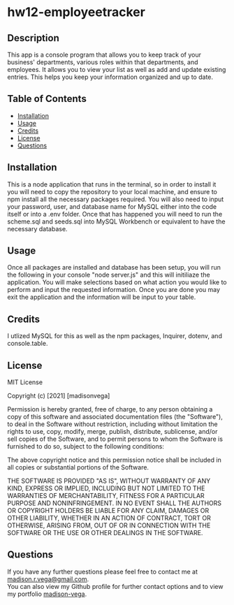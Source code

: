 # hw12-employeetracker

## Description
This app is a console program that allows you to keep track of your business' departments, various roles within that departments, and employees.  It allows you to view your list as well as add and update existing entries.  This helps you keep your information organized and up to date.



## Table of Contents 

* [Installation](#installation)
* [Usage](#usage)
* [Credits](#credits)
* [License](#license)
* [Questions](#questions)


## Installation
This is a node application that runs in the terminal, so in order to install it you will need to copy the repository to your local machine, and ensure to npm install all the necessary packages required.  You will also need to input your password, user, and database name for MySQL either into the code itself or into a .env folder.  Once that has happened you will need to run the scheme.sql and seeds.sql into MySQL Workbench or equivalent to have the necessary database.


## Usage 
Once all packages are installed and database has been setup, you will run the following in your console "node server.js" and this will initiliaze the application.  You will make selections based on what action you would like to perform and input the requested information.  Once you are done you may exit the application and the information will be input to your table.



## Credits
I utlized MySQL for this as well as the npm packages, Inquirer, dotenv, and console.table.



## License

 MIT License

Copyright (c) [2021] [madisonvega]

Permission is hereby granted, free of charge, to any person obtaining a copy
of this software and associated documentation files (the "Software"), to deal
in the Software without restriction, including without limitation the rights
to use, copy, modify, merge, publish, distribute, sublicense, and/or sell
copies of the Software, and to permit persons to whom the Software is
furnished to do so, subject to the following conditions:

The above copyright notice and this permission notice shall be included in all
copies or substantial portions of the Software.

THE SOFTWARE IS PROVIDED "AS IS", WITHOUT WARRANTY OF ANY KIND, EXPRESS OR
IMPLIED, INCLUDING BUT NOT LIMITED TO THE WARRANTIES OF MERCHANTABILITY,
FITNESS FOR A PARTICULAR PURPOSE AND NONINFRINGEMENT. IN NO EVENT SHALL THE
AUTHORS OR COPYRIGHT HOLDERS BE LIABLE FOR ANY CLAIM, DAMAGES OR OTHER
LIABILITY, WHETHER IN AN ACTION OF CONTRACT, TORT OR OTHERWISE, ARISING FROM,
OUT OF OR IN CONNECTION WITH THE SOFTWARE OR THE USE OR OTHER DEALINGS IN THE
SOFTWARE.



## Questions

If you have any further questions please feel free to contact me at madison.r.vega@gmail.com.  
You can also view my Github profile for further contact options and to view my portfolio 
[madison-vega](https://github.com/madison-vega).
